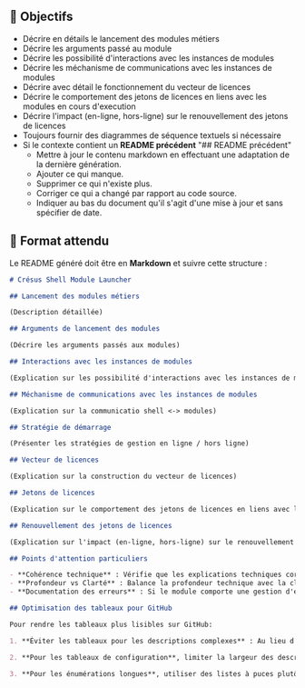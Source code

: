 ## 🎯 Objectifs

- Décrire en détails le lancement des modules métiers
- Décrire les arguments passé au module
- Décrire les possibilité d'interactions avec les instances de modules
- Décrire les méchanisme de communications avec les instances de modules
- Décrire avec détail le fonctionnement du vecteur de licences
- Décrire le comportement des jetons de licences en liens avec les modules en cours d'execution
- Décrire l'impact (en-ligne, hors-ligne) sur le renouvellement des jetons de licences
- Toujours fournir des diagrammes de séquence textuels si nécessaire
- Si le contexte contient un **README précédent** "## README précédent"
  - Mettre à jour le contenu markdown en effectuant une adaptation de la dernière génération.
  - Ajouter ce qui manque.
  - Supprimer ce qui n'existe plus.
  - Corriger ce qui a changé par rapport au code source.
  - Indiquer au bas du document qu'il s'agit d'une mise à jour et sans spécifier de date.

## 📑 Format attendu

Le README généré doit être en **Markdown** et suivre cette structure :

```markdown
# Crésus Shell Module Launcher

## Lancement des modules métiers

(Description détaillée)

## Arguments de lancement des modules

(Décrire les arguments passés aux modules)

## Interactions avec les instances de modules

(Explication sur les possibilité d'interactions avec les instances de modules)

## Méchanisme de communications avec les instances de modules

(Explication sur la communicatio shell <-> modules)

## Stratégie de démarrage

(Présenter les stratégies de gestion en ligne / hors ligne)

## Vecteur de licences

(Explication sur la construction du vecteur de licences)

## Jetons de licences

(Explication sur le comportement des jetons de licences en liens avec les modules en cours d'executions)

## Renouvellement des jetons de licences

(Explication sur l'impact (en-ligne, hors-ligne) sur le renouvellement des jetons)

## Points d'attention particuliers

- **Cohérence technique** : Vérifie que les explications techniques correspondent exactement à ce qui est dans le code source.
- **Profondeur vs Clarté** : Balance la profondeur technique avec la clarté pour des lecteurs de différents niveaux.
- **Documentation des erreurs** : Si le module comporte une gestion d'erreurs spécifique, documente-la.

## Optimisation des tableaux pour GitHub

Pour rendre les tableaux plus lisibles sur GitHub:

1. **Éviter les tableaux pour les descriptions complexes** : Au lieu d'utiliser un tableau avec de nombreuses colonnes pour documenter les méthodes, opter pour une structure en liste avec des titres en gras.

2. **Pour les tableaux de configuration**, limiter la largeur des descriptions en utilisant des phrases concises ou en divisant les longues descriptions sur plusieurs lignes.

3. **Pour les énumérations longues**, utiliser des listes à puces plutôt que d'énumérer dans une cellule de tableau.
```
